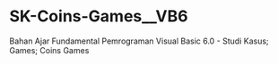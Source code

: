# SK-Coins-Games__VB6
Bahan Ajar Fundamental Pemrograman Visual Basic 6.0 - Studi Kasus; Games; Coins Games

